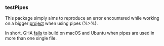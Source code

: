 ### testPipes

This package simply aims to reproduce an error encountered while working
on a bigger [project](https://github.com/informalr/informalr/)
when using pipes (%>%).

In short, 
GHA [fails](https://github.com/informalr/informalr/actions/runs/442815899)
to build on macOS and Ubuntu when pipes are used in more than one single file.
